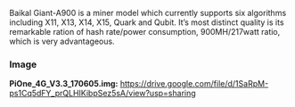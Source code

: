 Baikal Giant-A900 is a miner model which currently supports six algorithms including X11, X13, X14, X15, Quark and Qubit. It’s most distinct quality is its remarkable ration of hash rate/power consumption, 900MH/217watt ratio, which is very advantageous.


<h3>Image</h3>

<b>PiOne_4G_V3.3_170605.img:</b> https://drive.google.com/file/d/1SaRpM-ps1Cq5dFY_prQLHIKibpSez5sA/view?usp=sharing
